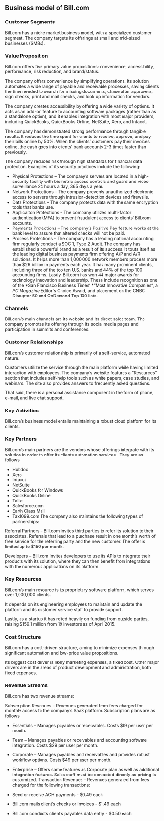 Business model of Bill.com
--------------------------

 ### Customer Segments

 Bill.com has a niche market business model, with a specialized customer segment. The company targets its offerings at small and mid-sized businesses (SMBs).

 ### Value Proposition

 Bill.com offers five primary value propositions: convenience, accessibility, performance, risk reduction, and brand/status.

 The company offers convenience by simplifying operations. Its solution automates a wide range of payable and receivable processes, saving clients the time needed to search for missing documents, chase after approvers, sign checks, print and mail checks, and look up information for vendors.

 The company creates accessibility by offering a wide variety of options. It acts as an add-on feature to accounting software packages (rather than as a standalone option), and it enables integration with most major providers, including QuickBooks, QuickBooks Online, NetSuite, Xero, and Intacct.

 The company has demonstrated strong performance through tangible results. It reduces the time spent for clients to receive, approve, and pay their bills online by 50%. When the clients’ customers pay their invoices online, the cash goes into clients’ bank accounts 2-3 times faster than previously.

 The company reduces risk through high standards for financial data protection. Examples of its security practices include the following:

  * Physical Protections – The company’s servers are located in a high-security facility with biometric access controls and guard and video surveillance 24 hours a day, 365 days a year.
 * Network Protections – The company prevents unauthorized electronic access to servers through intrusion-detection devices and firewalls.
 * Data Protections – The company protects data with the same encryption tools that banks use.
 * Applicaiton Protections – The company utilizes multi-factor authentication (MFA) to prevent fraudulent access to clients‘ Bill.com accounts.
 * Payments Protections – The company’s Positive Pay feature works at the bank level to assure that altered checks will not be paid.
 * Process Protections – The company has a leading national accounting firm regularly conduct a SOC 1, Type 2 Audit.
  The company has established a powerful brand as a result of its success. It touts itself as the leading digital business payments firm offering A/P and A/R solutions. It helps more than 1,000,000 network members process more than $26 billion in payments each year. It has many prominent clients, including three of the top ten U.S. banks and 44% of the top 100 accounting firms. Lastly, Bill.com has won 44 major awards for technology innovation and leadership. These include recognition as one of the *San Francisco Business Times‘ *“Most Innovative Companies“, a *PC Magazine* Editor's Choice Award, and placement on the CNBC Disruptor 50 and OnDemand Top 100 lists.

 ### Channels

 Bill.com’s main channels are its website and its direct sales team. The company promotes its offering through its social media pages and participation in summits and conferences.

 ### Customer Relationships

 Bill.com’s customer relationship is primarily of a self-service, automated nature.

 Customers utilize the service through the main platform while having limited interaction with employees. The company’s website features a “Resources” section that includes self-help tools such as white papers, case studies, and webinars. The site also provides answers to frequently asked questions.

 That said, there is a personal assistance component in the form of phone, e-mail, and live chat support.

 ### Key Activities

 Bill.com’s business model entails maintaining a robust cloud platform for its clients.

 ### Key Partners

 Bill.com’s main partners are the vendors whose offerings integrate with its solution in order to offer its clients automation services.  They are as follows:

  * Hubdoc
 * Xero
 * Intacct
 * NetSuite
 * QuickBooks for Windows
 * QuickBooks Online
 * Tallie
 * Salesforce.com
 * Earth Class Mail
 * Tax1099.com
  The company also maintains the following types of partnerships:

 Referral Partners – Bill.com invites third parties to refer its solution to their associates. Referrals that lead to a purchase result in one month’s worth of free service for the referring party and the new customer. The offer is limited up to $150 per month.

 Developers – Bill.com invites developers to use its APIs to integrate their products with its solution, where they can then benefit from integrations with the numerous applications on its platform.

 ### Key Resources

 Bill.com’s main resource is its proprietary software platform, which serves over 1,000,000 clients.

 It depends on its engineering employees to maintain and update the platform and its customer service staff to provide support.

 Lastly, as a startup it has relied heavily on funding from outside parties, raising $159.1 million from 19 investors as of April 2015.

 ### Cost Structure

 Bill.com has a cost-driven structure, aiming to minimize expenses through significant automation and low-price value propositions.

 Its biggest cost driver is likely marketing expenses, a fixed cost. Other major drivers are in the areas of product development and administration, both fixed expenses.

 ### Revenue Streams

 Bill.com has two revenue streams:

 Subscription Revenues – Revenues generated from fees charged for monthly access to the company’s SaaS platform. Subscription plans are as follows:

  * Essentials – Manages payables or receivables. Costs $19 per user per month.
 * Team – Manages payables or receivables and accounting software integration. Costs $29 per user per month.
 * Corporate – Manages payables and receivables and provides robust workflow options. Costs $49 per user per month.
 * Enterprise – Offers same features as Corporate plan as well as additional integration features. Sales staff must be contacted directly as pricing is customized.
  Transaction Revenues – Revenues generated from fees charged for the following transactions:

  * Send or receive ACH payments - $0.49 each
 * Bill.com mails client’s checks or invoices - $1.49 each
 * Bill.com conducts client’s payables data entry - $0.50 each